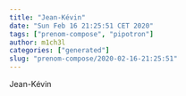 ```yaml
---
title: "Jean-Kévin"
date: "Sun Feb 16 21:25:51 CET 2020"
tags: ["prenom-compose", "pipotron"]
author: m1ch3l
categories: ["generated"]
slug: "prenom-compose/2020-02-16-21:25:51"
---
```


Jean-Kévin
